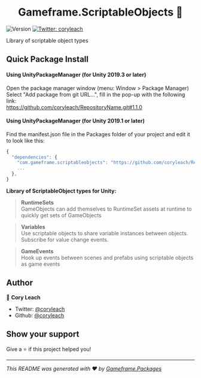 <h1 align="center">Gameframe.ScriptableObjects 👋</h1>
<p>
  <img alt="Version" src="https://img.shields.io/badge/version-1.1.0-blue.svg?cacheSeconds=2592000" />
  <a href="https://twitter.com/Cory Leach">
    <img alt="Twitter: coryleach" src="https://img.shields.io/twitter/follow/coryleach.svg?style=social" target="_blank" />
  </a>
</p>

Library of scriptable object types

## Quick Package Install

#### Using UnityPackageManager (for Unity 2019.3 or later)
Open the package manager window (menu: Window > Package Manager)<br/>
Select "Add package from git URL...", fill in the pop-up with the following link:<br/>
https://github.com/coryleach/RepositoryName.git#1.1.0<br/>

#### Using UnityPackageManager (for Unity 2019.1 or later)

Find the manifest.json file in the Packages folder of your project and edit it to look like this:
```js
{
  "dependencies": {
    "com.gameframe.scriptableobjects": "https://github.com/coryleach/RepositoryName.git#1.1.0",
    ...
  },
}
```

<!-- DOC-START -->

<b>Library of ScriptableObject types for Unity:</b></br>

> <b>RuntimeSets</b></br>
> GameObjects can add themselves to RuntimeSet assets at runtime to quickly get sets of GameObjects</br>

> <b>Variables</b></br>
> Use scriptable objects to share variable instances between objects. Subscribe for value change events.</br>

> <b>GameEvents</b></br>
> Hook up events between scenes and prefabs using scriptable objects as game events</br>
 
<!-- DOC-END -->

## Author

👤 **Cory Leach**

* Twitter: [@coryleach](https://twitter.com/coryleach)
* Github: [@coryleach](https://github.com/coryleach)


## Show your support

Give a ⭐️ if this project helped you!

***
_This README was generated with ❤️ by [Gameframe.Packages](https://github.com/coryleach/unitypackages)_
